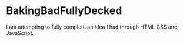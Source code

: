 # BakingBadFullyDecked
I am attempting to fully complete an idea I had through HTML CSS and JavaScript.

